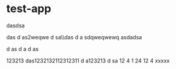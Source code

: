 # test-app


dasdsa

das
d
as2weqwe
d
sa\\\das
d
a
sdqweqwewq
asdadsa

d
as
d
a
d
as

123213
das1232132112312311
d
a123213
d
sa
12
4
1
24
12
4
xxxxx